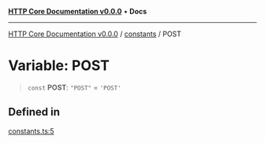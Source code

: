 [**HTTP Core Documentation v0.0.0**](../../README.md) • **Docs**

***

[HTTP Core Documentation v0.0.0](../../modules.md) / [constants](../README.md) / POST

# Variable: POST

> `const` **POST**: `"POST"` = `'POST'`

## Defined in

[constants.ts:5](https://github.com/stonemjs/http-core/blob/3497087dac965583296f5092cd519a9aa0728373/src/constants.ts#L5)
